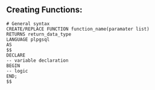 ## Creating Functions:
```
# General syntax
CREATE/REPLACE FUNCTION function_name(paramater list)
RETURNS return_data_type
LANGUAGE plpgsql
AS
$$
DECLARE
-- variable declaration
BEGIN
-- logic
END;
$$
```
